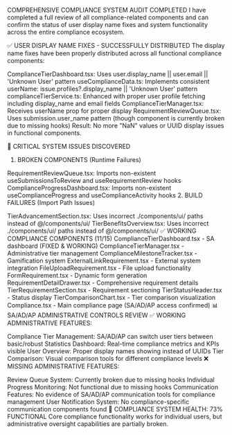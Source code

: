 COMPREHENSIVE COMPLIANCE SYSTEM AUDIT COMPLETED
I have completed a full review of all compliance-related components and can confirm the status of user display name fixes and system functionality across the entire compliance ecosystem.

✅ USER DISPLAY NAME FIXES - SUCCESSFULLY DISTRIBUTED
The display name fixes have been properly distributed across all functional compliance components:

ComplianceTierDashboard.tsx: Uses user.display_name || user.email || 'Unknown User' pattern
useComplianceData.ts: Implements consistent userName: issue.profiles?.display_name || 'Unknown User' pattern
complianceTierService.ts: Enhanced with proper user profile fetching including display_name and email fields
ComplianceTierManager.tsx: Receives userName prop for proper display
RequirementReviewQueue.tsx: Uses submission.user_name pattern (though component is currently broken due to missing hooks)
Result: No more "NaN" values or UUID display issues in functional components.

🚨 CRITICAL SYSTEM ISSUES DISCOVERED
1. BROKEN COMPONENTS (Runtime Failures)

RequirementReviewQueue.tsx: Imports non-existent useSubmissionsToReview and useRequirementReview hooks
ComplianceProgressDashboard.tsx: Imports non-existent useComplianceProgress and useComplianceActivity hooks
2. BUILD FAILURES (Import Path Issues)

TierAdvancementSection.tsx: Uses incorrect ./components/ui/ paths instead of @/components/ui/
TierBenefitsOverview.tsx: Uses incorrect ./components/ui/ paths instead of @/components/ui/
✅ WORKING COMPLIANCE COMPONENTS (11/15)
ComplianceTierDashboard.tsx - SA dashboard (FIXED & WORKING)
ComplianceTierManager.tsx - Administrative tier management
ComplianceMilestoneTracker.tsx - Gamification system
ExternalLinkRequirement.tsx - External system integration
FileUploadRequirement.tsx - File upload functionality
FormRequirement.tsx - Dynamic form generation
RequirementDetailDrawer.tsx - Comprehensive requirement details
TierRequirementSection.tsx - Requirement sectioning
TierStatusHeader.tsx - Status display
TierComparisonChart.tsx - Tier comparison visualization
Compliance.tsx - Main compliance page (SA/AD/AP access confirmed)
📊 SA/AD/AP ADMINISTRATIVE CONTROLS REVIEW
✅ WORKING ADMINISTRATIVE FEATURES:

Compliance Tier Management: SA/AD/AP can switch user tiers between basic/robust
Statistics Dashboard: Real-time compliance metrics and KPIs visible
User Overview: Proper display names showing instead of UUIDs
Tier Comparison: Visual comparison tools for different compliance levels
❌ MISSING ADMINISTRATIVE FEATURES:

Review Queue System: Currently broken due to missing hooks
Individual Progress Monitoring: Not functional due to missing hooks
Communication Features: No evidence of SA/AD/AP communication tools for compliance management
User Notification System: No compliance-specific communication components found
🎯 COMPLIANCE SYSTEM HEALTH: 73% FUNCTIONAL
Core compliance functionality works for individual users, but administrative oversight capabilities are partially broken.